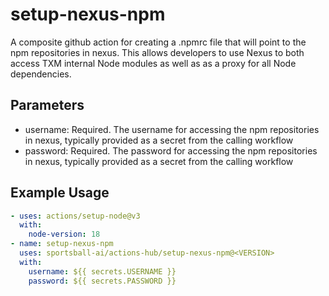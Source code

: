 # setup-nexus-npm

A composite github action for creating a .npmrc file that will point to the npm repositories in nexus.  This allows developers to use Nexus to both access TXM internal Node modules as well as as a proxy for all Node dependencies.

## Parameters
- username: Required. The username for accessing the npm repositories in nexus, typically provided as a secret from the calling workflow
- password: Required. The password for accessing the npm repositories in nexus, typically provided as a secret from the calling workflow

## Example Usage

```yaml
- uses: actions/setup-node@v3
  with:
    node-version: 18
- name: setup-nexus-npm
  uses: sportsball-ai/actions-hub/setup-nexus-npm@<VERSION>
  with:
    username: ${{ secrets.USERNAME }}
    password: ${{ secrets.PASSWORD }}    
```
